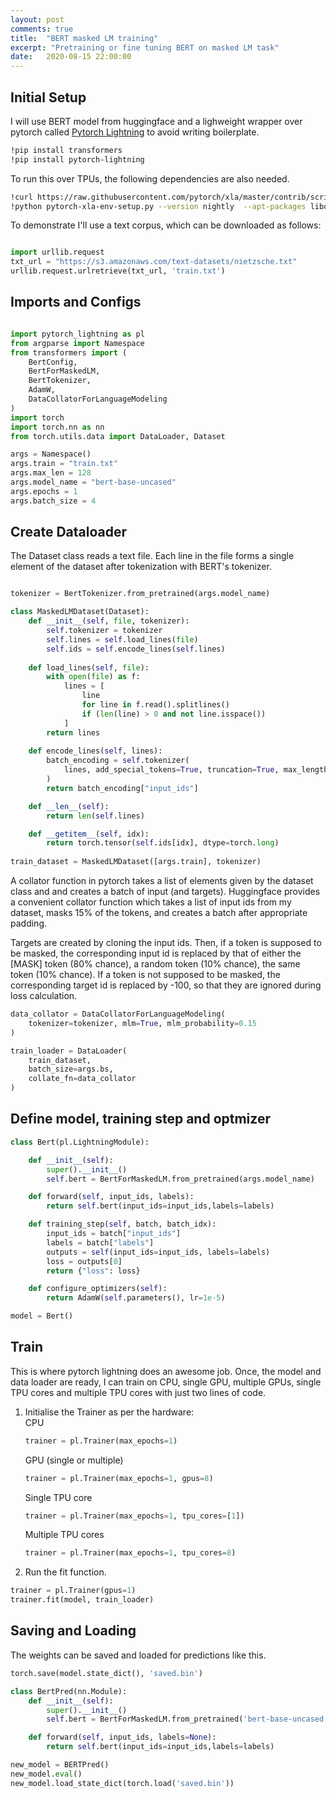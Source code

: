 ```yaml
---
layout: post
comments: true
title:  "BERT masked LM training"
excerpt: "Pretraining or fine tuning BERT on masked LM task"
date:   2020-08-15 22:00:00
---
```


## Initial Setup
I will use BERT model from huggingface and a lighweight wrapper over pytorch
called [Pytorch Lightning](https://github.com/PyTorchLightning/pytorch-lightning) to avoid writing boilerplate.<br/>
```bash
!pip install transformers
!pip install pytorch-lightning
```
To run this over TPUs, the following dependencies are also needed.<br/>
```bash
!curl https://raw.githubusercontent.com/pytorch/xla/master/contrib/scripts/env-setup.py -o pytorch-xla-env-setup.py
!python pytorch-xla-env-setup.py --version nightly  --apt-packages libomp5 libopenblas-dev
```
To demonstrate I'll use a text corpus, which can be downloaded as follows:<br/>
```python

import urllib.request
txt_url = "https://s3.amazonaws.com/text-datasets/nietzsche.txt"
urllib.request.urlretrieve(txt_url, 'train.txt')

```
## Imports and Configs<br/>
```python

import pytorch_lightning as pl
from argparse import Namespace
from transformers import (
    BertConfig,
    BertForMaskedLM,
    BertTokenizer,
    AdamW,
    DataCollatorForLanguageModeling
)
import torch
import torch.nn as nn
from torch.utils.data import DataLoader, Dataset

args = Namespace()
args.train = "train.txt"
args.max_len = 128
args.model_name = "bert-base-uncased"
args.epochs = 1
args.batch_size = 4

```
## Create Dataloader<br/>
The Dataset class reads a text file.
Each line in the file forms a single element of the dataset after tokenization with BERT's tokenizer.
```python

tokenizer = BertTokenizer.from_pretrained(args.model_name)

class MaskedLMDataset(Dataset):
    def __init__(self, file, tokenizer):
        self.tokenizer = tokenizer
        self.lines = self.load_lines(file)
        self.ids = self.encode_lines(self.lines)
        
    def load_lines(self, file):
        with open(file) as f:
            lines = [
                line
                for line in f.read().splitlines()
                if (len(line) > 0 and not line.isspace())
            ]
        return lines
    
    def encode_lines(self, lines):
        batch_encoding = self.tokenizer(
            lines, add_special_tokens=True, truncation=True, max_length=args.max_len
        )
        return batch_encoding["input_ids"]

    def __len__(self):
        return len(self.lines)

    def __getitem__(self, idx):
        return torch.tensor(self.ids[idx], dtype=torch.long)
        
train_dataset = MaskedLMDataset([args.train], tokenizer)
```
A collator function in pytorch takes a list of elements given by the dataset class and
and creates a batch of input (and targets). Huggingface provides a convenient collator function
which takes a list of input ids from my dataset, masks 15% of the tokens, and
creates a batch after appropriate padding.

Targets are created by cloning the input ids. Then, if a token is supposed to be masked, the corresponding input id is replaced 
by that of either the [MASK] token (80% chance), a random token (10% chance), the same token (10% chance).
If a token is not supposed to be masked, the corresponding target id is replaced by -100, so that they are ignored during loss calculation.
```python
data_collator = DataCollatorForLanguageModeling(
    tokenizer=tokenizer, mlm=True, mlm_probability=0.15
)

train_loader = DataLoader(
    train_dataset,
    batch_size=args.bs,
    collate_fn=data_collator
)

```
## Define model, training step and optmizer<br/>
```python
class Bert(pl.LightningModule):

    def __init__(self):
        super().__init__()
        self.bert = BertForMaskedLM.from_pretrained(args.model_name)

    def forward(self, input_ids, labels):
        return self.bert(input_ids=input_ids,labels=labels)

    def training_step(self, batch, batch_idx):
        input_ids = batch["input_ids"]
        labels = batch["labels"]
        outputs = self(input_ids=input_ids, labels=labels)
        loss = outputs[0]
        return {"loss": loss}

    def configure_optimizers(self):
        return AdamW(self.parameters(), lr=1e-5)

model = Bert()

```
## Train<br/>
This is where pytorch lightning does an awesome job. Once, the model and
data loader are ready, I can train on CPU, single GPU, multiple GPUs, single TPU cores and multiple TPU cores with just two lines of code.<br>
1. Initialise the Trainer as per the hardware:<br>
    CPU<br>
    ```python
    trainer = pl.Trainer(max_epochs=1)
    ```
    GPU (single or multiple)<br>
    ```python
    trainer = pl.Trainer(max_epochs=1, gpus=8)
    ```
    Single TPU core<br>
    ```python
    trainer = pl.Trainer(max_epochs=1, tpu_cores=[1])
    ```
    Multiple TPU cores<br>
    ```python
    trainer = pl.Trainer(max_epochs=1, tpu_cores=8)
    ```
2. Run the fit function.
```python
trainer = pl.Trainer(gpus=1)
trainer.fit(model, train_loader)
```
## Saving and Loading
The weights can be saved and loaded for predictions like this.<br>
```python
torch.save(model.state_dict(), 'saved.bin')

class BertPred(nn.Module):
    def __init__(self):
        super().__init__()
        self.bert = BertForMaskedLM.from_pretrained('bert-base-uncased')

    def forward(self, input_ids, labels=None):
        return self.bert(input_ids=input_ids,labels=labels)

new_model = BERTPred()
new_model.eval()
new_model.load_state_dict(torch.load('saved.bin'))
```

